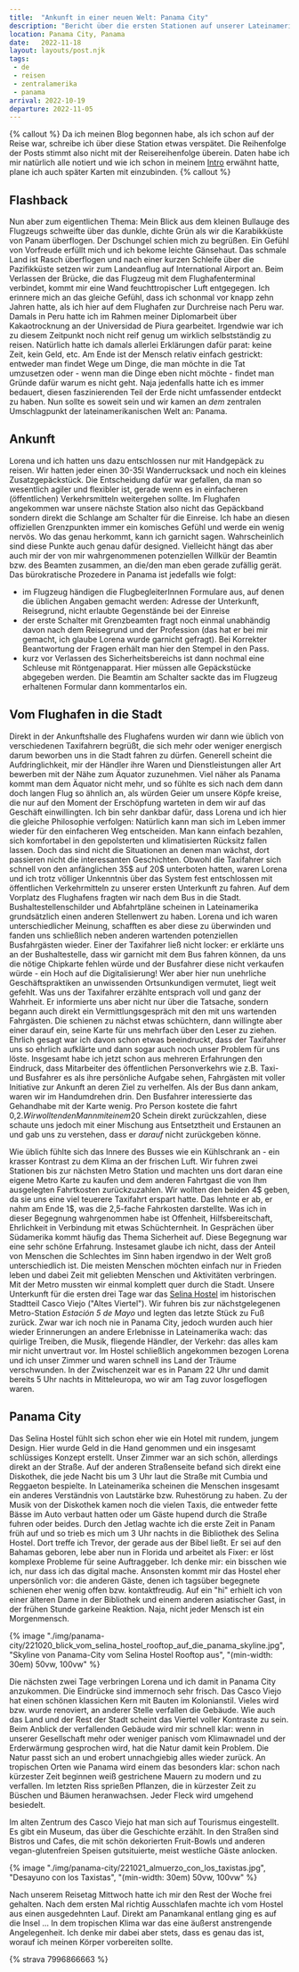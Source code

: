 ```yaml
---
title:  "Ankunft in einer neuen Welt: Panama City"
description: "Bericht über die ersten Stationen auf unserer Lateinamerika-Reise: Panama City und Veracruz"
location: Panama City, Panama
date:   2022-11-18
layout: layouts/post.njk
tags: 
 - de 
 - reisen 
 - zentralamerika 
 - panama
arrival: 2022-10-19
departure: 2022-11-05
---
```

{% callout %}
Da ich meinen Blog begonnen habe, als ich schon auf der Reise war, schreibe ich über diese Station etwas verspätet. Die Reihenfolge der Posts stimmt also nicht mit der Reisereihenfolge überein.
Daten habe ich mir natürlich alle notiert und wie ich schon in meinem <a href="{{ '/posts/2022-11-13-hallo-welt/' | url }}">Intro</a> erwähnt hatte, plane ich auch später Karten mit einzubinden.
{% callout %}

## Flashback

Nun aber zum eigentlichen Thema:
Mein Blick aus dem kleinen Bullauge des Flugzeugs schweifte über das dunkle, dichte Grün als wir die Karabikküste von Panam überflogen. Der Dschungel schien mich zu begrüßen.
Ein Gefühl von Vorfreude erfüllt mich und ich bekome leichte Gänsehaut.
Das schmale Land ist Rasch überflogen und nach einer kurzen Schleife über die Pazifikküste setzen wir zum Landeanflug auf International Airport an.
Beim Verlassen der Brücke, die das Flugzeug mit dem Flughafenterminal verbindet, kommt mir eine Wand feuchttropischer Luft entgegegen.
Ich erinnere mich an das gleiche Gefühl, dass ich schonmal vor knapp zehn Jahren hatte, als ich hier auf dem Flughafen zur Durchreise nach Peru war.
Damals in Peru hatte ich im Rahmen meiner Diplomarbeit über Kakaotrocknung an der Universidad de Piura gearbeitet.
Irgendwie war ich zu diesem Zeitpunkt noch nicht reif genug um wirklich selbstständig zu reisen.
Natürlich hatte ich damals allerlei Erklärungen dafür parat: keine Zeit, kein Geld, etc. Am Ende ist der Mensch relativ einfach gestrickt: entweder man findet Wege um Dinge, die man möchte in die Tat umzusetzen oder - wenn man die Dinge eben nicht möchte - findet man Gründe dafür warum es nicht geht.
Naja jedenfalls hatte ich es immer bedauert, diesen faszinierenden Teil der Erde nicht umfassender entdeckt zu haben.
Nun sollte es soweit sein und wir kamen an _dem_ zentralen Umschlagpunkt der lateinamerikanischen Welt an: Panama.

## Ankunft

Lorena und ich hatten uns dazu entschlossen nur mit Handgepäck zu reisen. Wir hatten jeder einen 30-35l Wanderrucksack und noch ein kleines Zusatzgepäckstück.
Die Entscheidung dafür war gefallen, da man so wesentlich agiler und flexibler ist, gerade wenn es in einfacheren (öffentlichen) Verkehrsmitteln weitergehen sollte. Im Flughafen angekommen war unsere nächste Station also nicht das Gepäckband sondern direkt die Schlange am Schalter für die Einreise.
Ich habe an diesen offiziellen Grenzpunkten immer ein komisches Gefühl und werde ein wenig nervös. Wo das genau herkommt, kann ich garnicht sagen.
Wahrscheinlich sind diese Punkte auch genau dafür designed. Vielleicht hängt das aber auch mir der von mir wahrgenommenen potenziellen Willkür der Beamtin bzw. des Beamten zusammen, an die/den man eben gerade zufällig gerät.
Das bürokratische Prozedere in Panama ist jedefalls wie folgt:

- im Flugzeug händigen die FlugbegleiterInnen Formulare aus, auf denen die üblichen Angaben gemacht werden: Adresse der Unterkunft, Reisegrund, nicht erlaubte Gegenstände bei der Einreise
- der erste Schalter mit Grenzbeamten fragt noch einmal unabhändig davon nach dem Reisegrund und der Profession (das hat er bei mir gemacht, ich glaube Lorena wurde garnicht gefragt). Bei Korrekter Beantwortung der Fragen erhält man hier den Stempel in den Pass.
- kurz vor Verlassen des Sicherheitsbereichs ist dann nochmal eine Schleuse mit Röntgenapparat. Hier müssen alle Gepäckstücke abgegeben werden. Die Beamtin am Schalter sackte das im Flugzeug erhaltenen Formular dann kommentarlos ein.

## Vom Flughafen in die Stadt

Direkt in der Ankunftshalle des Flughafens wurden wir dann wie üblich von verschiedenen Taxifahrern begrüßt, die sich mehr oder weniger energisch darum beworben uns in die Stadt fahren zu dürfen.
Generell scheint die Aufdringlichkeit, mir der Händler ihre Waren und Dienstleistungen aller Art bewerben mit der Nähe zum Äquator zuzunehmen.
Viel näher als Panama kommt man dem Äquator nicht mehr, und so fühlte es sich nach dem dann doch langen Flug so ähnlich an, als würden Geier um unsere Köpfe kreise, die nur auf den Moment der Erschöpfung warteten in dem wir auf das Geschäft einwillingten.
Ich bin sehr dankbar dafür, dass Lorena und ich hier die gleiche Philosophie verfolgen:
Natürlich kann man sich im Leben immer wieder für den einfacheren Weg entscheiden.
Man kann einfach bezahlen, sich komfortabel in den gepolsterten und klimatisierten Rücksitz fallen lassen. Doch das sind nicht die Situationen an denen man wächst, dort passieren nicht die interessanten Geschichten.
Obwohl die Taxifahrer sich schnell von den anfänglichen 35$ auf 20$ unterboten hatten, waren Lorena und ich trotz völliger Unkenntnis über das System fest entschlossen mit öffentlichen Verkehrmitteln zu unserer ersten Unterkunft zu fahren. Auf dem Vorplatz des Flughafens fragten wir nach dem Bus in die Stadt.
Bushaltestellenschilder und Abfahrtpläne scheinen in Lateinamerika grundsätzlich einen anderen Stellenwert zu haben.
Lorena und ich waren unterschiedlicher Meinung, schafften es aber diese zu überwinden und fanden uns schließlich neben anderen wartenden potenziellen Busfahrgästen wieder. Einer der Taxifahrer ließ nicht locker: er erklärte uns an der Bushaltestelle, dass wir garnicht mit dem Bus fahren können, da uns die nötige Chipkarte fehlen würde und der Busfahrer diese nicht verkaufen würde - ein Hoch auf die Digitalisierung!
Wer aber hier nun unehrliche Geschäftspraktiken an unwissenden Ortsunkundigen vermutet, liegt weit gefehlt.
Was uns der Taxifahrer erzählte entsprach voll und ganz der Wahrheit. Er informierte uns aber nicht nur über die Tatsache, sondern begann auch direkt ein Vermittlungsgespräch mit den mit uns wartenden Fahrgästen.
Die schienen zu nächst etwas schüchtern, dann willingte aber einer darauf ein, seine Karte für uns mehrfach über den Leser zu ziehen.
Ehrlich gesagt war ich davon schon etwas beeindruckt, dass der Taxifahrer uns so ehrlich aufklärte und dann sogar auch noch unser Problem für uns löste.
Insgesamt habe ich jetzt schon aus mehreren Erfahrungen den Eindruck, dass Mitarbeiter des öffentlichen Personverkehrs wie z.B. Taxi- und Busfahrer es als ihre persönliche Aufgabe sehen,
Fahrgästen mit voller Initiative zur Ankunft an deren Ziel zu verhelfen. Als der Bus dann ankam, waren wir im Handumdrehen drin.
Den Busfahrer interessierte das Gehandhabe mit der Karte wenig. Pro Person kostete die fahrt 0,2$. Wir wollten den Mann mit einem 20$ Schein direkt zurückzahlen, diese schaute uns jedoch mit einer Mischung aus Entsetztheit und Erstaunen an und gab uns zu verstehen, dass er _darauf_ nicht zurückgeben könne.

Wie üblich fühlte sich das Innere des Busses wie ein Kühlschrank an - ein krasser Kontrast zu dem Klima an der frischen Luft.
Wir fuhren zwei Stationen bis zur nächsten Metro Station und machten uns dort daran eine eigene Metro Karte zu kaufen und dem anderen Fahrtgast die von Ihm ausgelegten Fahrtkosten zurückzuzahlen.
Wir wollten den beiden 4$ geben, da sie uns eine viel teuerere Taxifahrt erspart hatte. Das lehnte er ab, er nahm am Ende 1$, was die 2,5-fache Fahrkosten darstellte.
Was ich in dieser Begegnung wahrgenommen habe ist Offenheit, Hilfsbereitschaft, Ehrlichkeit in Verbindung mit etwas Schüchternheit.
In Gesprächen über Südamerika kommt häufig das Thema Sicherheit auf. Diese Begegnung war eine sehr schöne Erfahrung. Instesamet glaube ich nicht, dass der Anteil von Menschen die Schlechtes im Sinn haben irgendwo in der Welt groß unterschiedlich ist.
Die meisten Menschen möchten einfach nur in Frieden leben und dabei Zeit mit geliebten Menschen und Aktivitäten verbringen.
Mit der Metro mussten wir einmal komplett quer durch die Stadt. Unsere Unterkunft für die ersten drei Tage war das [Selina Hostel](https://www.selina.com/panama/casco-viejo-panama-city/) im historischen Stadtteil Casco Viejo ("Altes Viertel").
Wir fuhren bis zur nächstgelegenen Metro-Station _Estación 5 de Mayo_ und legten das letzte Stück zu Fuß zurück.
Zwar war ich noch nie in Panama City, jedoch wurden auch hier wieder Erinnerungen an andere Erlebnisse in Lateinamerika wach: das quirlige Treiben, die Musik, fliegende Händler, der Verkehr: das alles kam mir nicht unvertraut vor.
Im Hostel schließlich angekommen bezogen Lorena und ich unser Zimmer und waren schnell ins Land der Träume verschwunden. In der Zwischenzeit war es in Panam 22 Uhr und damit bereits 5 Uhr nachts in Mitteleuropa, wo wir am Tag zuvor losgeflogen waren.

## Panama City

Das Selina Hostel fühlt sich schon eher wie ein Hotel mit rundem, jungem Design. Hier wurde Geld in die Hand genommen und ein insgesamt schlüssiges Konzept erstellt.
Unser Zimmer war an sich schön, allerdings direkt an der Straße. Auf der anderen Straßenseite befand sich direkt eine Diskothek, die jede Nacht bis um 3 Uhr laut die Straße mit Cumbia und Reggaeton bespielte.
In Lateinamerika scheinen die Menschen insgesamt ein anderes Verständnis von Lautstärke bzw. Ruhestörung zu haben. Zu der Musik von der Diskothek kamen noch die vielen Taxis, die entweder fette Bässe im Auto verbaut hatten oder um Gäste hupend durch die Straße fuhren oder beides.
Durch den Jetlag wachte ich die erste Zeit in Panam früh auf und so trieb es mich um 3 Uhr nachts in die Bibliothek des Selina Hostel.
Dort treffe ich Trevor, der gerade aus der Bibel ließt. Er sei auf den Bahamas geboren, lebe aber nun in Florida und arbeitet als Fixer: er löst komplexe Probleme für seine Auftraggeber. Ich denke mir: ein bisschen wie ich, nur dass ich das digital mache.
Ansonsten kommt mir das Hostel eher unpersönlich vor: die anderen Gäste, denen ich tagsüber begegnete schienen eher wenig offen bzw. kontaktfreudig. Auf ein "hi" erhielt ich von einer älteren Dame in der Bibliothek und einem anderen asiatischer Gast, in der frühen Stunde garkeine Reaktion. Naja, nicht jeder Mensch ist ein Morgenmensch.

{% image "./img/panama-city/221020_blick_vom_selina_hostel_rooftop_auf_die_panama_skyline.jpg", "Skyline von Panama-City vom Selina Hostel Rooftop aus", "(min-width: 30em) 50vw, 100vw" %}

Die nächsten zwei Tage verbringen Lorena und ich damit in Panama City anzukommen. Die Eindrücke sind immernoch sehr frisch. Das Casco Viejo hat einen schönen klassichen Kern mit Bauten im Kolonianstil. Vieles wird bzw. wurde renoviert, an anderer Stelle verfallen die Gebäude. Wie auch das Land und der Rest der Stadt scheint das Viertel voller Kontraste zu sein. Beim Anblick der verfallenden Gebäude wird mir schnell klar: wenn in unserer Gesellschaft mehr oder weniger panisch vom Klimawnadel und der Erderwärmung gesprochen wird, hat die Natur damit kein Problem. Die Natur passt sich an und erobert unnachgiebig alles wieder zurück. An tropischen Orten wie Panama wird einem das besonders klar: schon nach kürzester Zeit beginnen weiß gestrichene Mauern zu modern und zu verfallen. Im letzten Riss sprießen Pflanzen, die in kürzester Zeit zu Büschen und Bäumen heranwachsen.
Jeder Fleck wird umgehend besiedelt.

Im alten Zentrum des Casco Viejo hat man sich auf Tourismus eingestellt. Es gibt ein Museum, das über die Geschichte erzählt. In den Straßen sind Bistros und Cafes, die mit schön dekorierten Fruit-Bowls und anderen vegan-glutenfreien Speisen gutsituierte, meist westliche Gäste anlocken.

{% image "./img/panama-city/221021_almuerzo_con_los_taxistas.jpg", "Desayuno con los Taxistas", "(min-width: 30em) 50vw, 100vw" %}

Nach unserem Reisetag Mittwoch hatte ich mir den Rest der Woche frei gehalten.
Nach dem ersten Mal richtig Ausschlafen machte ich vom Hostel aus einen ausgedehnten Lauf. Direkt am Panamkanal entlang ging es auf die Insel ... 
In dem tropischen Klima war das eine äußerst anstrengende Angelegenheit. Ich denke mir dabei aber stets, dass es genau das ist, worauf ich meinen Körper vorbereiten sollte.  

{% strava 7996866663 %}
